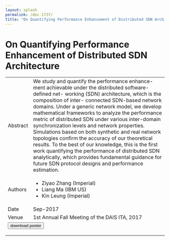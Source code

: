 ```yaml
---
layout: splash
permalink: /doc-1737/
title: "On Quantifying Performance Enhancement of Distributed SDN Architecture"
---
```


# On Quantifying Performance Enhancement of Distributed SDN Architecture

<table>
    <tbody>
    <tr>
        <td>Abstract</td>
        <td>We study and quantify the performance enhance- ment achievable under the distributed software-defined net- working (SDN) architecture, which is the composition of inter- connected SDN-based network domains. Under a generic network model, we develop mathematical frameworks to analyze the performance metric of distributed SDN under various inter-domain synchronization levels and network properties. Simulations based on both synthetic and real network topologies confirm the accuracy of our theoretical results. To the best of our knowledge, this is the first work quantifying the performance of distributed SDN analytically, which provides fundamental guidance for future SDN protocol designs and performance estimation.</td>
    </tr>
    <tr>
        <td>Authors</td>
        <td>
            <ul>
                <li>Ziyao Zhang (Imperial)</li>
                <li>Liang Ma (IBM US)</li>
                <li>Kin Leung (Imperial)</li>
            </ul>
        </td>
    </tr>
    <tr>
        <td>Date</td>
        <td>Sep-2017</td>
    </tr>
    <tr>
        <td>Venue</td>
        <td>1st Annual Fall Meeting of the DAIS ITA, 2017</td>
    </tr>
        <tr>
            <td colspan="2">
                <form method="get" action="https://dais-ita.org/sites/default/files/S_044-poster.pdf">
                    <button type="submit">download poster</button>
                </form>
            </td>
        </tr>
    </tbody>
</table>
